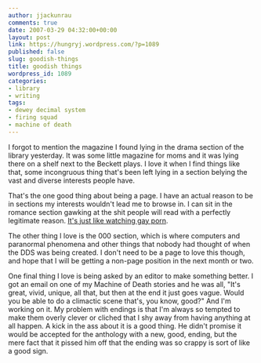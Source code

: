 ```yaml
---
author: jjackunrau
comments: true
date: 2007-03-29 04:32:00+00:00
layout: post
link: https://hungryj.wordpress.com/?p=1089
published: false
slug: goodish-things
title: goodish things
wordpress_id: 1089
categories:
- library
- writing
tags:
- dewey decimal system
- firing squad
- machine of death
---
```


I forgot to mention the magazine I found lying in the drama section of the library yesterday.  It was some little magazine for moms and it was lying there on a shelf next to the Beckett plays.  I love it when I find things like that, some incongruous thing that's been left lying in a section belying the vast and diverse interests people have.  
  
That's the one good thing about being a page.  I have an actual reason to be in sections my interests wouldn't lead me to browse in.  I can sit in the romance section gawking at the shit people will read with a perfectly legitimate reason.  [It's just like watching gay porn](http://achewood.com/index.php?date=03282007).    
  
The other thing I love is the 000 section, which is where computers and paranormal phenomena and other things that nobody had thought of when the DDS was being created.  I don't need to be a page to love this though, and hope that I will be getting a non-page position in the next month or two.  
  
One final thing I love is being asked by an editor to make something better.  I got an email on one of my Machine of Death stories and he was all, "It's great, vivid, unique, all that, but then at the end it just goes vague.  Would you be able to do a climactic scene that's, you know, good?"  And I'm working on it.  My problem with endings is that I'm always so tempted to make them overly clever or cliched that I shy away from having anything at all happen.  A kick in the ass about it is a good thing.  He didn't promise it would be accepted for the anthology with a new, good, ending, but the mere fact that it pissed him off that the ending was so crappy is sort of like a good sign.
